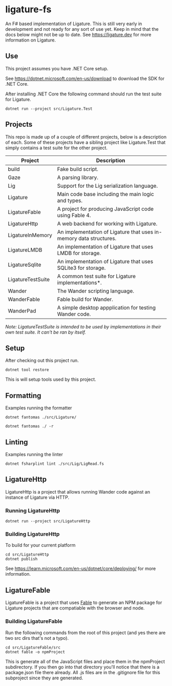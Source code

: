 # ligature-fs
An F# based implementation of Ligature.
This is still very early in development and not ready for any sort of use yet.
Keep in mind that the docs below might not be up to date.
See https://ligature.dev for more information on Ligature.

## Use
This project assumes you have .NET Core setup.

See https://dotnet.microsoft.com/en-us/download to download the SDK for .NET Core.

After installing .NET Core the following command should run the test suite for Ligature.

```
dotnet run --project src/Ligature.Test
```

## Projects

This repo is made up of a couple of different projects, below is a description of each.
Some of these projects have a sibling project like Ligature.Test that simply contains a
test suite for the other project.

| Project           | Description                                                        |
| ----------------- | ------------------------------------------------------------------ |
| build             | Fake build script.                                                 |
| Gaze              | A parsing library.                                                 |
| Lig               | Support for the Lig serialization language.                        |
| Ligature          | Main code base including the main logic and types.                 |
| LigatureFable     | A project for producing JavaScript code using Fable 4.             |
| LigatureHttp      | A web backend for working with Ligature.                           |
| LigatureInMemory  | An implementation of Ligature that uses in-memory data structures. |
| LigatureLMDB      | An implementation of Ligature that uses LMDB for storage.          |
| LigatureSqlite    | An implementation of Ligature that uses SQLite3 for storage.       |
| LigatureTestSuite | A common test suite for Ligature implementations*.                 |
| Wander            | The Wander scripting language.                                     |
| WanderFable       | Fable build for Wander.                                            |
| WanderPad         | A simple desktop appplication for testing Wander code.             |

*Note: LigatureTestSuite is intended to be used by implementations in their own test suite. It can't be ran by itself.*

## Setup

After checking out this project run.

`dotnet tool restore`

This is will setup tools used by this project.

## Formatting

Examples running the formatter

`dotnet fantomas ./src/Ligature/`

`dotnet fantomas ./ -r`

## Linting

Examples running the linter

`dotnet fsharplint lint ./src/Lig/LigRead.fs`

## LigatureHttp

LigatureHttp is a project that allows running Wander code against an instance of Ligature via HTTP.

### Running LigatureHttp

`dotnet run --project src/LigatureHttp`

### Building LigatureHttp

To build for your current platform

```
cd src/LigatureHttp
dotnet publish
```

See https://learn.microsoft.com/en-us/dotnet/core/deploying/ for more information.

## LigatureFable

LigatureFable is a project that uses [Fable](https://fable.io) to generate an NPM package for Ligature projects that are compatiable with the browser and node.

### Building LigatureFable

Run the following commands from the root of this project (and yes there are two src dirs that's not a typo).

```
cd src/LigatureFable/src
dotnet fable -o npmProject
```

This is generate all of the JavaScript files and place them in the npmProject subdirectory.
If you then go into that directory you'll notice that there is a package.json file there already.
All .js files are in the .gitignore file for this subproject since they are generated.

